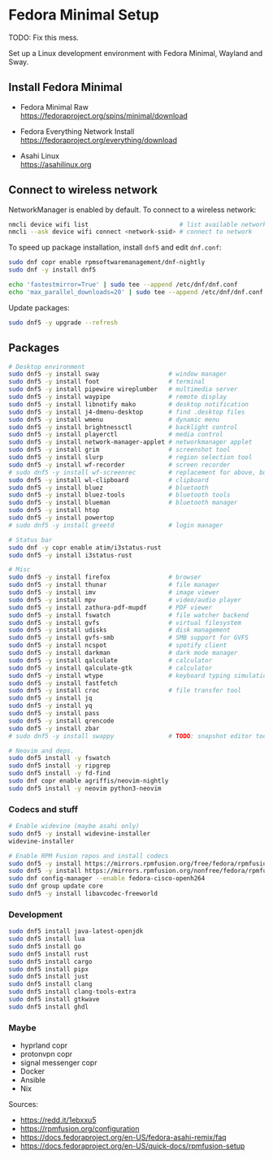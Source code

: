 # Fedora Minimal Setup

TODO: Fix this mess.

Set up a Linux development environment with Fedora Minimal, Wayland and Sway.

## Install Fedora Minimal

- Fedora Minimal Raw \
  <https://fedoraproject.org/spins/minimal/download>

- Fedora Everything Network Install \
  <https://fedoraproject.org/everything/download>

- Asahi Linux \
  <https://asahilinux.org>

## Connect to wireless network

NetworkManager is enabled by default. To connect to a wireless network:

```sh
nmcli device wifi list                         # list available networks
nmcli --ask device wifi connect <network-ssid> # connect to network
```

To speed up package installation, install `dnf5` and edit `dnf.conf`:

```sh
sudo dnf copr enable rpmsoftwaremanagement/dnf-nightly
sudo dnf -y install dnf5

echo 'fastestmirror=True' | sudo tee --append /etc/dnf/dnf.conf
echo 'max_parallel_downloads=20' | sudo tee --append /etc/dnf/dnf.conf
```

Update packages:

```sh
sudo dnf5 -y upgrade --refresh
```

<!--
Allow virtual machines that use fusefs to install properly with SELinux:

```sh
sudo setsebool -P virt_use_fusefs 1
```
-->

## Packages

```sh
# Desktop environment
sudo dnf5 -y install sway                   # window manager
sudo dnf5 -y install foot                   # terminal
sudo dnf5 -y install pipewire wireplumber   # multimedia server
sudo dnf5 -y install waypipe                # remote display
sudo dnf5 -y install libnotify mako         # desktop notification
sudo dnf5 -y install j4-dmenu-desktop       # find .desktop files
sudo dnf5 -y install wmenu                  # dynamic menu
sudo dnf5 -y install brightnessctl          # backlight control
sudo dnf5 -y install playerctl              # media control
sudo dnf5 -y install network-manager-applet # networkmanager applet
sudo dnf5 -y install grim                   # screenshot tool
sudo dnf5 -y install slurp                  # region selection tool
sudo dnf5 -y install wf-recorder            # screen recorder
# sudo dnf5 -y install wf-screenrec         # replacement for above, but not yet in dnf repos
sudo dnf5 -y install wl-clipboard           # clipboard
sudo dnf5 -y install bluez                  # bluetooth
sudo dnf5 -y install bluez-tools            # bluetooth tools
sudo dnf5 -y install blueman                # bluetooth manager
sudo dnf5 -y install htop
sudo dnf5 -y install powertop
# sudo dnf5 -y install greetd               # login manager

# Status bar
sudo dnf -y copr enable atim/i3status-rust
sudo dnf5 -y install i3status-rust

# Misc
sudo dnf5 -y install firefox                # browser
sudo dnf5 -y install thunar                 # file manager
sudo dnf5 -y install imv                    # image viewer
sudo dnf5 -y install mpv                    # video/audio player
sudo dnf5 -y install zathura-pdf-mupdf      # PDF viewer
sudo dnf5 -y install fswatch                # file watcher backend
sudo dnf5 -y install gvfs                   # virtual filesystem
sudo dnf5 -y install udisks                 # disk management
sudo dnf5 -y install gvfs-smb               # SMB support for GVFS
sudo dnf5 -y install ncspot                 # spotify client
sudo dnf5 -y install darkman                # dark mode manager
sudo dnf5 -y install qalculate              # calculator
sudo dnf5 -y install qalculate-gtk          # calculator
sudo dnf5 -y install wtype                  # keyboard typing simulation
sudo dnf5 -y install fastfetch
sudo dnf5 -y install croc                   # file transfer tool
sudo dnf5 -y install jq
sudo dnf5 -y install yq
sudo dnf5 -y install pass
sudo dnf5 -y install qrencode
sudo dnf5 -y install zbar
# sudo dnf5 -y install swappy               # TODO: snapshot editor tool: grim -g "$(slurp)" - | swappy -f -

# Neovim and deps.
sudo dnf5 install -y fswatch
sudo dnf5 install -y ripgrep
sudo dnf5 install -y fd-find
sudo dnf copr enable agriffis/neovim-nightly
sudo dnf5 install -y neovim python3-neovim
```

### Codecs and stuff

```sh
# Enable widevine (maybe asahi only)
sudo dnf5 -y install widevine-installer
widevine-installer

# Enable RPM Fusion repos and install codecs
sudo dnf5 -y install https://mirrors.rpmfusion.org/free/fedora/rpmfusion-free-release-$(rpm -E %fedora).noarch.rpm
sudo dnf5 -y install https://mirrors.rpmfusion.org/nonfree/fedora/rpmfusion-nonfree-release-$(rpm -E %fedora).noarch.rpm
sudo dnf config-manager --enable fedora-cisco-openh264
sudo dnf group update core
sudo dnf5 -y install libavcodec-freeworld
```

### Development

```sh
sudo dnf5 install java-latest-openjdk
sudo dnf5 install lua
sudo dnf5 install go
sudo dnf5 install rust
sudo dnf5 install cargo
sudo dnf5 install pipx
sudo dnf5 install just
sudo dnf5 install clang
sudo dnf5 install clang-tools-extra
sudo dnf5 install gtkwave
sudo dnf5 install ghdl
```

### Maybe

- hyprland copr
- protonvpn copr
- signal messenger copr
- Docker
- Ansible
- Nix

Sources:

- <https://redd.it/1ebxxu5>
- <https://rpmfusion.org/configuration>
- <https://docs.fedoraproject.org/en-US/fedora-asahi-remix/faq>
- <https://docs.fedoraproject.org/en-US/quick-docs/rpmfusion-setup>
